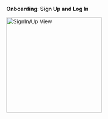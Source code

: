 **Onboarding: Sign Up and Log In**

<p float="left">
	<img src="https://github.com/thanh-nt25/Past-Moments-Blog/blob/master/client/src/demo/E1-big.gif" title="SignIn/Up View" width="250"/>
</p>
